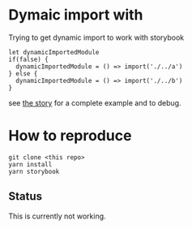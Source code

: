 # Dymaic import with 

Trying to get dynamic import to work with storybook 

```
let dynamicImportedModule 
if(false) {
  dynamicImportedModule = () => import('./../a')
} else {
  dynamicImportedModule = () => import('./../b')
}
```

see [the story](stories/index.stories.js) for a complete example and to debug. 

# How to reproduce

```
git clone <this repo>
yarn install 
yarn storybook
```

## Status

This is currently not working. 

